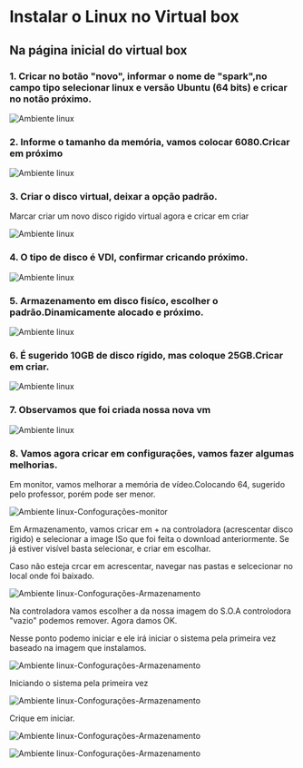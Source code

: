 
# Instalar o Linux no Virtual box

## Na página inicial do virtual box

### 1. Cricar no botão "novo", informar o nome de "spark",no campo tipo selecionar linux e versão Ubuntu (64 bits) e cricar no notão próximo.

![Ambiente linux](image/ambiente_virtualbox_linux_1.png)

### 2. Informe o tamanho da memória, vamos colocar 6080.Cricar em próximo
![Ambiente linux](image/ambiente_virtualbox_linux_2.png)

### 3. Criar o disco virtual, deixar a opção padrão.
Marcar criar um novo disco rigido virtual agora e cricar em criar

![Ambiente linux](image/ambiente_virtualbox_linux_3.png)

### 4. O tipo de disco é VDI, confirmar cricando próximo.

![Ambiente linux](image/ambiente_virtualbox_linux_4.png)


### 5. Armazenamento em disco fisíco, escolher o padrão.Dinamicamente alocado e próximo. 


![Ambiente linux](image/ambiente_virtualbox_linux_5.png)

### 6. É sugerido 10GB de disco rígido, mas coloque 25GB.Cricar em criar.

![Ambiente linux](image/ambiente_virtualbox_linux_6.png)

### 7. Observamos que foi criada nossa nova vm

![Ambiente linux](image/ambiente_virtualbox_linux_7.png)

### 8. Vamos agora cricar em configurações, vamos fazer algumas melhorias.

Em monitor, vamos melhorar a memória de vídeo.Colocando 64, sugerido pelo professor, porém pode ser menor.

![Ambiente linux-Confogurações-monitor](image/ambiente_virtualbox_linux_8_1.png)

Em Armazenamento, vamos cricar em + na controladora (acrescentar disco rigido) e selecionar a image ISo que foi feita o download anteriormente.
Se já estiver visível basta selecionar, e criar em escolhar.

Caso não esteja crcar em acrescentar, navegar nas pastas e selcecionar no local onde foi baixado.


![Ambiente linux-Confogurações-Armazenamento](image/ambiente_virtualbox_linux_8_2.png)


Na controladora vamos escolher a da nossa imagem do S.O.A controlodora "vazio" podemos remover.
Agora damos OK.

Nesse ponto podemo iniciar e ele irá iniciar o sistema pela primeira vez baseado na imagem que instalamos.


![Ambiente linux-Confogurações-Armazenamento](image/ambiente_virtualbox_linux_8_3.png)

Iniciando o sistema pela primeira vez

![Ambiente linux-Confogurações-Armazenamento](image/ambiente_virtualbox_linux_8_4.png)

Crique em iniciar.

![Ambiente linux-Confogurações-Armazenamento](image/ambiente_virtualbox_linux_8_5.png)

![Ambiente linux-Confogurações-Armazenamento](image/ambiente_virtualbox_linux_8_6.png)



